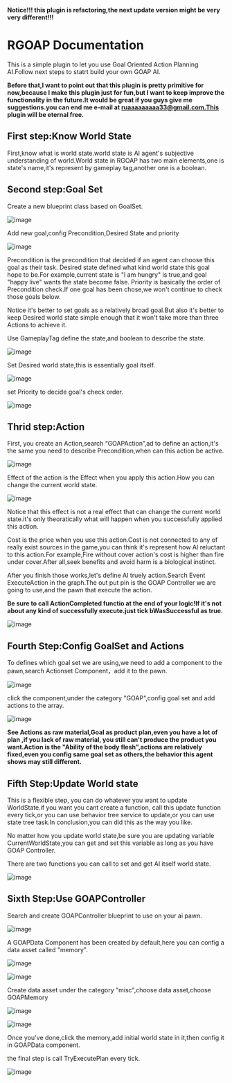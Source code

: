 **Notice!!! this plugin is refactoring,the next update version might be very very different!!!**

# RGOAP Documentation

This is a simple plugin to let you use Goal Oriented Action Planning AI.Follow next steps to statrt build your own GOAP AI.

**Before that,I want to point out that this plugin is pretty primitive for now,because I make this plugin just for fun,but I want to keep improve the functionality in the future.It would be great if you guys give me suggestions.you can end me e-mail at ruaaaaaaaaa33@gmail.com.This plugin will be eternal free.**

## First step:Know World State

First,know what is world state.world state is AI agent's subjective understanding of world.World state in RGOAP has two main elements,one is state's name,it's represent by gameplay tag,another one is a boolean.

## Second step:Goal Set

Create a new blueprint class based on GoalSet.


![image](https://github.com/user-attachments/assets/d17df796-197d-431a-8f35-bae2f23cb63a)


Add new goal,config Precondition,Desired State and priority


![image](https://github.com/user-attachments/assets/d225a90a-1fc9-4fbc-8317-0bf6ad1c8441)


Precondition is the precondition that decided if an agent can choose this goal as their task.
Desired state defined what kind world state this goal hope to be.For example,current state is "I am hungry" is true,and goal "happy live" wants the state become false.
Priority is basically the order of Precondition check.If one goal has been chose,we won't continue to check those goals below.

Notice it's better to set goals as a relatively broad goal.But also it's better to keep Desired world state simple enough that it won't take more than three Actions to achieve it.

Use GameplayTag define the state,and boolean to describe the state.


![image](https://github.com/user-attachments/assets/7c2273f4-9dd1-427d-87bc-b380e4543d87)


Set Desired world state,this is essentially goal itself.


![image](https://github.com/user-attachments/assets/899037a9-74d0-48dd-95a2-9d5d497f58e5)


set Priority to decide goal's check order.


![image](https://github.com/user-attachments/assets/c1f8d896-cab0-4618-b8ee-e12b82e5375d)


## Thrid step:Action

First, you create an Action,search “GOAPAction”,ad to define an action,it's the same you need to describe Precondition,when can this action be active.


![image](https://github.com/user-attachments/assets/2d2488c4-5fd6-4891-885f-9bb3f43a2904)


Effect of the action is the Effect when you apply this action.How you can change the current world state.


![image](https://github.com/user-attachments/assets/d664a9d7-d26e-48de-a59a-98565afdb31f)


Notice that this effect is not a real effect that can change the current world state.it's only theoratically what will happen when you successfully applied this action.

Cost is the price when you use this action.Cost is not connected to any of really exist sources in the game,you can think it's represent how AI reluctant to this action.For example,Fire without cover action's cost is higher than fire under cover.After all,seek benefits and avoid harm is a biological instinct. 


After you finish those works,let's define AI truely action.Search Event ExecuteAction in the graph.The out put pin is the GOAP Controller we are going to use,and the pawn that execute the action.

**Be sure to call ActionCompleted functio at the end of your logic!If it's not about any kind of successfully execute.just tick bWasSuccessful as true.**


![image](https://github.com/user-attachments/assets/f3d863f3-db47-4701-83e3-1b1130366221)


## Fourth Step:Config GoalSet and Actions

To defines which goal set we are using,we need to add a component to the pawn,search Actionset Component，add it to the pawn.


![image](https://github.com/user-attachments/assets/11e5c99e-5833-4524-8a65-0e203858db32)


click the component,under the category "GOAP",config goal set and add actions to the array.


![image](https://github.com/user-attachments/assets/398d1303-a16f-4fcf-9aad-9a0a853e8e47)


**See Actions as raw material,Goal as product plan,even you have a lot of plan ,if you lack of raw material, you still can't produce the product you want.Action is the "Ability of the body flesh",actions are relatively fixed,even you config same goal set as others,the behavior this agent shows may still different.**


## Fifth Step:Update World state

This is a flexible step, you can do whatever you want to update WorldState.if you want you cant create a function, call this update function every tick,or you can use behavior tree service to update,or you can use state tree task.In conclusion,you can did this as the way you like.

No matter how you update world state,be sure you are updating variable CurrentWorldState,you can get and set this variable as long as you have GOAP Controller.

There are two functions you can call to set and get AI itself world state.


![image](https://github.com/user-attachments/assets/6fe5d4bc-c580-4589-8812-274e599f62d6)


## Sixth Step:Use GOAPController

Search and create GOAPController blueprint to use on your ai pawn.


![image](https://github.com/user-attachments/assets/30a341cd-5abe-4cf6-b4c6-63284e9ef7eb)


A GOAPData Component has been created by default,here you can config a data asset called "memory".


![image](https://github.com/user-attachments/assets/9edd62ac-e1fa-4b20-aa7d-3e76f6abbe2a)


![image](https://github.com/user-attachments/assets/6c128322-cf31-4bb4-94d6-54082d786718)


Create data asset under the category "misc",choose data asset,choose GOAPMemory


![image](https://github.com/user-attachments/assets/3116dd61-03bc-4795-92d5-748e32199422)


![image](https://github.com/user-attachments/assets/e94d666c-ae31-466c-a81a-48bf191d4785)


Once you've done,click the memory,add initial world state in it,then config it in GOAPData component.

the final step is call TryExecutePlan every tick.


![image](https://github.com/user-attachments/assets/6ef3d053-4c6d-4e80-bffa-60d9e201481b)























